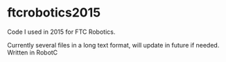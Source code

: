# ftcrobotics2015
Code I used in 2015 for FTC Robotics.

Currently several files in a long text format, will update in future if needed. Written in RobotC
